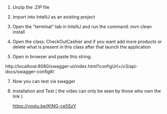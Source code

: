 


1) Unzip the .ZIP file

2) Import into IntelliJ as an existing project

3) Open the "terminal" tab in IntelliJ and run the command:
     mvn clean install

4) Open the class: CheckOutCashier and if you want add 
   more products or delete what is present in this class
   after that launch the application

6) Open in browser and paste this string:

http://localhost:8080/swagger-ui/index.html?configUrl=/v3/api-docs/swagger-config#/

7) Now you can test via swagger

8) Installation and Test  ( the video can only be seen by those who own the link )

     https://youtu.be/KtNG-ce5SzY
    
    
    
